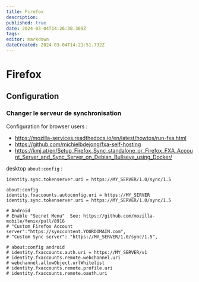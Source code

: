 ```yaml
---
title: Firefox
description: 
published: true
date: 2024-03-04T14:26:30.369Z
tags: 
editor: markdown
dateCreated: 2024-03-04T14:21:51.732Z
---
```


# Firefox

## Configuration

### Changer le serveur de synchronisation

Configuration for browser users :

- <https://mozilla-services.readthedocs.io/en/latest/howtos/run-fxa.html>
- <https://github.com/michielbdejong/fxa-self-hosting>
- <https://kmj.at/en/Setup_Firefox_Sync_standalone_or_Firefox_FXA_Account_Server_and_Sync_Server_on_Debian_Bullseye_using_Docker/>

desktop `about:config` :
```
identity.sync.tokenserver.uri = https://MY_SERVER/1.0/sync/1.5
```

```
about:config 
identity.fxaccounts.autoconfig.uri = https://MY_SERVER
identity.sync.tokenserver.uri = https://MY_SERVER/1.0/sync/1.5

# Android
# Enable "Secret Menu"  See: https://github.com/mozilla-mobile/fenix/pull/8916
# "Custom Firefox Account server":"https://synccontent.YOURDOMAIN.com",
# "Custom Sync server": "https://MY_SERVER/1.0/sync/1.5",
  
# about:config android
# identity.fxaccounts.auth.uri = https://MY_SERVER/v1
# identity.fxaccounts.remote.webchannel.uri
# webchannel.allowObject.urlWhitelist
# identity.fxaccounts.remote.profile.uri
# identity.fxaccounts.remote.oauth.uri
```